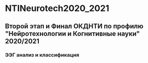 # NTINeurotech2020_2021
## Второй этап и Финал ОКДНТИ по профилю "Нейротехнологии и Когнитивные науки" 2020/2021
### ЭЭГ анализ и классификация
